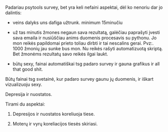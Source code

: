 Padariau psytools survey, bet yra keli nefaini aspektai, dėl ko nenoriu dar jo dalintis:

- veins dalyks uns dafiga užtrunk. minimum 15minučiu

- už tas minutis žmones negaun sava rezultatą,
 galėčiau paprašyti įvesti sava emaila ir nusiūščiau anims duomenis procesavis su pythonu.
 Jo mon reikės papildomai prieto toliau dirbti ir tai nescalins gerai. Pvz:. 1000 žmonių jau sunke bus mon. Nu reikės rašyti automatizuotą skriptą.
 Bet žmonėms rezultatų savo reikės ilgai laukt.


- būtų sexy, fainai automatiškai tsg padaro survey ir gauna grafikus ir all that good shit.


Būtų fainai tsg svetainė, kur padaro survey gaunu jų duomenis, ir iškart vizualizuoju sexy.





 Depresija ir nuostatos.

Tirami du aspektai:

1. Depresijos ir nuostatos koreliuoja tiese.

2. Moterų ir vyrų koreliacijos tiesės skiriasi.
